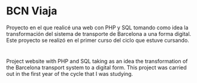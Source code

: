 
# BCN Viaja

Proyecto en el que realicé una web  con PHP y  SQL tomando como idea la transformación del sistema de transporte de Barcelona a una forma digital.
Este proyecto se realizó en el primer curso del ciclo que estuve cursando.  
 #

Project website with PHP and SQL taking as an idea the transformation of the Barcelona transport system to a digital form. 
This project was carried out in the first year of the cycle that I was studying.